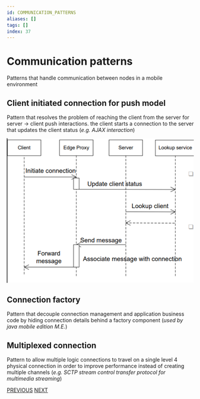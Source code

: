 ```yaml
---
id: COMMUNICATION_PATTERNS
aliases: []
tags: []
index: 37
---
```


# Communication patterns

Patterns that handle communication between nodes in a mobile environment
## Client initiated connection for push model

Pattern that resolves the problem of reaching the client from the server for server -> client push interactions. the client starts a connection to the server that updates the client status (*e.g. AJAX interaction*)

![](assets/mobile_systems/Pasted%20image%2020240608151433.png)

## Connection factory

Pattern that decouple connection management and application business code by hiding connection details behind a factory component (*used by java mobile edition M.E.*)

## Multiplexed connection

Pattern to allow multiple logic connections to travel on a single level 4 physical connection in order to improve performance instead of creating multiple channels (*e.g. SCTP stream control transfer protocol for multimedia streaming*)

[PREVIOUS](pages/mobile_systems/mobile_middleware/resource_management_patterns.md) [NEXT](pages/mobile_systems/android/android_platform.md)
